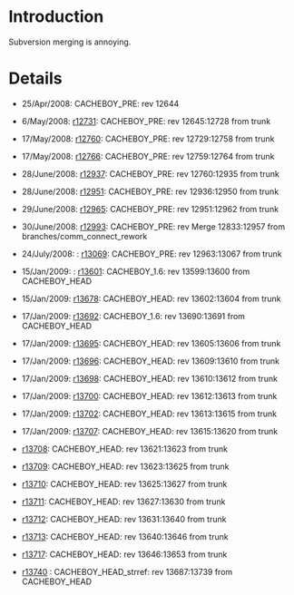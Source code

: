 # Introduction #

Subversion merging is annoying.

# Details #

  * 25/Apr/2008: CACHEBOY\_PRE: rev 12644
  * 6/May/2008: [r12731](https://code.google.com/p/lusca-cache/source/detail?r=12731): CACHEBOY\_PRE: rev 12645:12728 from trunk
  * 17/May/2008: [r12760](https://code.google.com/p/lusca-cache/source/detail?r=12760): CACHEBOY\_PRE: rev 12729:12758 from trunk
  * 17/May/2008: [r12766](https://code.google.com/p/lusca-cache/source/detail?r=12766): CACHEBOY\_PRE: rev 12759:12764 from trunk
  * 28/June/2008: [r12937](https://code.google.com/p/lusca-cache/source/detail?r=12937): CACHEBOY\_PRE: rev 12760:12935 from trunk
  * 28/June/2008: [r12951](https://code.google.com/p/lusca-cache/source/detail?r=12951): CACHEBOY\_PRE: rev 12936:12950 from trunk
  * 29/June/2008: [r12965](https://code.google.com/p/lusca-cache/source/detail?r=12965): CACHEBOY\_PRE: rev 12951:12962 from trunk
  * 30/June/2008: [r12993](https://code.google.com/p/lusca-cache/source/detail?r=12993): CACHEBOY\_PRE: rev Merge 12833:12957 from branches/comm\_connect\_rework
  * 24/July/2008: : [r13069](https://code.google.com/p/lusca-cache/source/detail?r=13069): CACHEBOY\_PRE: rev 12963:13067 from trunk

  * 15/Jan/2009: : [r13601](https://code.google.com/p/lusca-cache/source/detail?r=13601): CACHEBOY\_1.6: rev 13599:13600 from CACHEBOY\_HEAD
  * 15/Jan/2009: [r13678](https://code.google.com/p/lusca-cache/source/detail?r=13678): CACHEBOY\_HEAD: rev 13602:13604 from trunk

  * 17/Jan/2009: [r13692](https://code.google.com/p/lusca-cache/source/detail?r=13692): CACHEBOY\_1.6: rev 13690:13691 from CACHEBOY\_HEAD
  * 17/Jan/2009: [r13695](https://code.google.com/p/lusca-cache/source/detail?r=13695): CACHEBOY\_HEAD: rev 13605:13606 from trunk
  * 17/Jan/2009: [r13696](https://code.google.com/p/lusca-cache/source/detail?r=13696): CACHEBOY\_HEAD: rev 13609:13610 from trunk
  * 17/Jan/2009: [r13698](https://code.google.com/p/lusca-cache/source/detail?r=13698): CACHEBOY\_HEAD: rev 13610:13612 from trunk
  * 17/Jan/2009: [r13700](https://code.google.com/p/lusca-cache/source/detail?r=13700): CACHEBOY\_HEAD: rev 13612:13613 from trunk
  * 17/Jan/2009: [r13702](https://code.google.com/p/lusca-cache/source/detail?r=13702): CACHEBOY\_HEAD: rev 13613:13615 from trunk
  * 17/Jan/2009: [r13707](https://code.google.com/p/lusca-cache/source/detail?r=13707): CACHEBOY\_HEAD: rev 13615:13620 from trunk
  * [r13708](https://code.google.com/p/lusca-cache/source/detail?r=13708): CACHEBOY\_HEAD: rev 13621:13623 from trunk
  * [r13709](https://code.google.com/p/lusca-cache/source/detail?r=13709): CACHEBOY\_HEAD: rev 13623:13625 from trunk
  * [r13710](https://code.google.com/p/lusca-cache/source/detail?r=13710): CACHEBOY\_HEAD: rev 13625:13627 from trunk
  * [r13711](https://code.google.com/p/lusca-cache/source/detail?r=13711): CACHEBOY\_HEAD: rev 13627:13630 from trunk
  * [r13712](https://code.google.com/p/lusca-cache/source/detail?r=13712): CACHEBOY\_HEAD: rev 13631:13640 from trunk
  * [r13713](https://code.google.com/p/lusca-cache/source/detail?r=13713): CACHEBOY\_HEAD: rev 13640:13646 from trunk
  * [r13717](https://code.google.com/p/lusca-cache/source/detail?r=13717): CACHEBOY\_HEAD: rev 13646:13653 from trunk

  * [r13740](https://code.google.com/p/lusca-cache/source/detail?r=13740) : CACHEBOY\_HEAD\_strref: rev 13687:13739 from CACHEBOY\_HEAD
